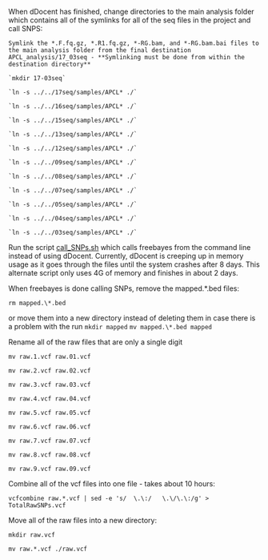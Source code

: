 When dDocent has finished, change directories to the main analysis folder which contains all of the symlinks for all of the seq files in the project and call SNPS:

    Symlink the *.F.fq.gz, *.R1.fq.gz, *-RG.bam, and *-RG.bam.bai files to the main analysis folder from the final destination APCL_analysis/17_03seq - **Symlinking must be done from within the destination directory**

    `mkdir 17-03seq`

    `ln -s ../../17seq/samples/APCL* ./`

    `ln -s ../../16seq/samples/APCL* ./`

    `ln -s ../../15seq/samples/APCL* ./`

    `ln -s ../../13seq/samples/APCL* ./`

    `ln -s ../../12seq/samples/APCL* ./`

    `ln -s ../../09seq/samples/APCL* ./`

    `ln -s ../../08seq/samples/APCL* ./`

    `ln -s ../../07seq/samples/APCL* ./`

    `ln -s ../../05seq/samples/APCL* ./`

    `ln -s ../../04seq/samples/APCL* ./`

    `ln -s ../../03seq/samples/APCL* ./`


Run the script [call_SNPs.sh](https://github.com/stuartmichelle/Genetics/blob/master/code/call_SNPs.sh) which calls freebayes from the command line instead of using dDocent.  Currently, dDocent is creeping up in memory usage as it goes through the files until the system crashes after 8 days.  This alternate script only uses 4G of memory and finishes in about 2 days.

When freebayes is done calling SNPs, remove the mapped.\*.bed files:

`rm mapped.\*.bed`

or move them into a new directory instead of deleting them in case there is a problem with the run
`mkdir mapped`
`mv mapped.\*.bed mapped`

Rename all of the raw files that are only a single digit

`mv raw.1.vcf raw.01.vcf`

`mv raw.2.vcf raw.02.vcf`

`mv raw.3.vcf raw.03.vcf`

`mv raw.4.vcf raw.04.vcf`

`mv raw.5.vcf raw.05.vcf`

`mv raw.6.vcf raw.06.vcf`

`mv raw.7.vcf raw.07.vcf`

`mv raw.8.vcf raw.08.vcf`

`mv raw.9.vcf raw.09.vcf`
    
Combine all of the vcf files into one file - takes about 10 hours:

`vcfcombine raw.*.vcf | sed -e 's/	\.\:/	\.\/\.\:/g' > TotalRawSNPs.vcf`

Move all of the raw files into a new directory:

`mkdir raw.vcf`

`mv raw.*.vcf ./raw.vcf`
